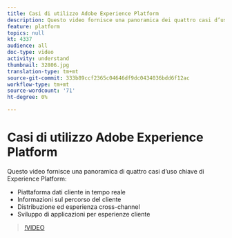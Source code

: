 ```yaml
---
title: Casi di utilizzo Adobe Experience Platform
description: Questo video fornisce una panoramica dei quattro casi d’uso chiave di Adobe Experience Platform&mdash;piattaforma dati del cliente in tempo reale, informazioni sul percorso del cliente, esperienza di consegna e tra canali e sviluppo di applicazioni per esperienze cliente.
feature: platform
topics: null
kt: 4337
audience: all
doc-type: video
activity: understand
thumbnail: 32806.jpg
translation-type: tm+mt
source-git-commit: 333b89ccf2365c04646df9dc0434036bdd6f12ac
workflow-type: tm+mt
source-wordcount: '71'
ht-degree: 0%

---
```



# Casi di utilizzo Adobe Experience Platform

Questo video fornisce una panoramica di quattro casi d’uso chiave di  Experience Platform:

* Piattaforma dati cliente in tempo reale
* Informazioni sul percorso del cliente
* Distribuzione ed esperienza cross-channel
* Sviluppo di applicazioni per esperienze cliente

>[!VIDEO](https://video.tv.adobe.com/v/32806?quality=12&learn=on)